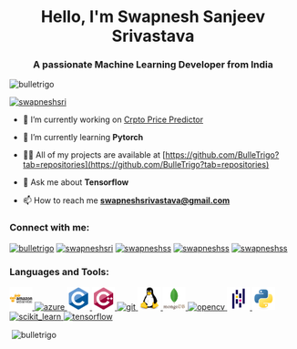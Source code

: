 <h1 align="center">Hello, I'm Swapnesh Sanjeev Srivastava</h1>
<h3 align="center">A passionate Machine Learning Developer from India</h3>

<p align="left"> <img src="https://komarev.com/ghpvc/?username=bulletrigo&label=Profile%20views&color=0e75b6&style=flat" alt="bulletrigo" /> </p>

<p align="left"> <a href="https://twitter.com/swapneshsri" target="blank"><img src="https://img.shields.io/twitter/follow/swapneshsri?logo=twitter&style=for-the-badge" alt="swapneshsri" /></a> </p>

- 🔭 I’m currently working on [Crpto Price Predictor](https://github.com/BulleTrigo/CryptoPricePredictor)

- 🌱 I’m currently learning **Pytorch**

- 👨‍💻 All of my projects are available at [https://github.com/BulleTrigo?tab=repositories](https://github.com/BulleTrigo?tab=repositories)

- 💬 Ask me about **Tensorflow**

- 📫 How to reach me **swapneshsrivastava@gmail.com**

<h3 align="left">Connect with me:</h3>
<p align="left">
<a href="https://dev.to/bulletrigo" target="blank"><img align="center" src="https://raw.githubusercontent.com/rahuldkjain/github-profile-readme-generator/master/src/images/icons/Social/devto.svg" alt="bulletrigo" height="30" width="40" /></a>
<a href="https://twitter.com/swapneshsri" target="blank"><img align="center" src="https://raw.githubusercontent.com/rahuldkjain/github-profile-readme-generator/master/src/images/icons/Social/twitter.svg" alt="swapneshsri" height="30" width="40" /></a>
<a href="https://linkedin.com/in/swapneshss" target="blank"><img align="center" src="https://raw.githubusercontent.com/rahuldkjain/github-profile-readme-generator/master/src/images/icons/Social/linked-in-alt.svg" alt="swapneshss" height="30" width="40" /></a>
<a href="https://kaggle.com/swapneshss" target="blank"><img align="center" src="https://raw.githubusercontent.com/rahuldkjain/github-profile-readme-generator/master/src/images/icons/Social/kaggle.svg" alt="swapneshss" height="30" width="40" /></a>
<a href="https://fb.com/swapneshss" target="blank"><img align="center" src="https://raw.githubusercontent.com/rahuldkjain/github-profile-readme-generator/master/src/images/icons/Social/facebook.svg" alt="swapneshss" height="30" width="40" /></a>
</p>

<h3 align="left">Languages and Tools:</h3>
<p align="left"> <a href="https://aws.amazon.com" target="_blank" rel="noreferrer"> <img src="https://raw.githubusercontent.com/devicons/devicon/master/icons/amazonwebservices/amazonwebservices-original-wordmark.svg" alt="aws" width="40" height="40"/> </a> <a href="https://azure.microsoft.com/en-in/" target="_blank" rel="noreferrer"> <img src="https://www.vectorlogo.zone/logos/microsoft_azure/microsoft_azure-icon.svg" alt="azure" width="40" height="40"/> </a> <a href="https://www.cprogramming.com/" target="_blank" rel="noreferrer"> <img src="https://raw.githubusercontent.com/devicons/devicon/master/icons/c/c-original.svg" alt="c" width="40" height="40"/> </a> <a href="https://www.w3schools.com/cpp/" target="_blank" rel="noreferrer"> <img src="https://raw.githubusercontent.com/devicons/devicon/master/icons/cplusplus/cplusplus-original.svg" alt="cplusplus" width="40" height="40"/> </a> <a href="https://git-scm.com/" target="_blank" rel="noreferrer"> <img src="https://www.vectorlogo.zone/logos/git-scm/git-scm-icon.svg" alt="git" width="40" height="40"/> </a> <a href="https://www.linux.org/" target="_blank" rel="noreferrer"> <img src="https://raw.githubusercontent.com/devicons/devicon/master/icons/linux/linux-original.svg" alt="linux" width="40" height="40"/> </a> <a href="https://www.mongodb.com/" target="_blank" rel="noreferrer"> <img src="https://raw.githubusercontent.com/devicons/devicon/master/icons/mongodb/mongodb-original-wordmark.svg" alt="mongodb" width="40" height="40"/> </a> <a href="https://opencv.org/" target="_blank" rel="noreferrer"> <img src="https://www.vectorlogo.zone/logos/opencv/opencv-icon.svg" alt="opencv" width="40" height="40"/> </a> <a href="https://pandas.pydata.org/" target="_blank" rel="noreferrer"> <img src="https://raw.githubusercontent.com/devicons/devicon/2ae2a900d2f041da66e950e4d48052658d850630/icons/pandas/pandas-original.svg" alt="pandas" width="40" height="40"/> </a> <a href="https://www.python.org" target="_blank" rel="noreferrer"> <img src="https://raw.githubusercontent.com/devicons/devicon/master/icons/python/python-original.svg" alt="python" width="40" height="40"/> </a> <a href="https://scikit-learn.org/" target="_blank" rel="noreferrer"> <img src="https://upload.wikimedia.org/wikipedia/commons/0/05/Scikit_learn_logo_small.svg" alt="scikit_learn" width="40" height="40"/> </a> <a href="https://www.tensorflow.org" target="_blank" rel="noreferrer"> <img src="https://www.vectorlogo.zone/logos/tensorflow/tensorflow-icon.svg" alt="tensorflow" width="40" height="40"/> </a> </p>

<p>&nbsp;<img align="center" src="https://github-readme-stats.vercel.app/api?username=bulletrigo&show_icons=true&locale=en" alt="bulletrigo" /></p>
